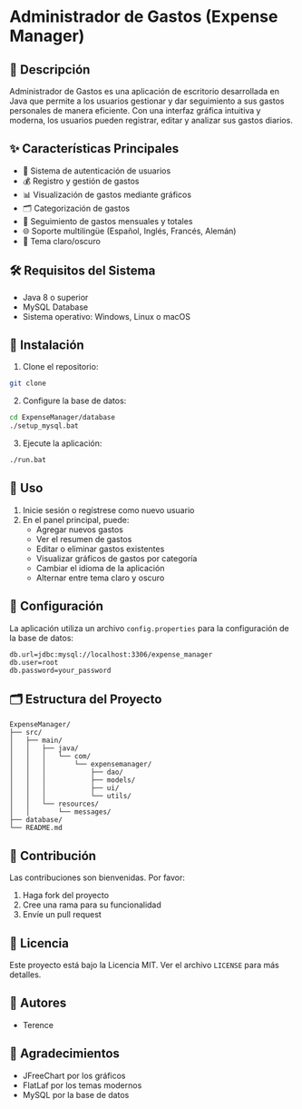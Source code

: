 # Administrador de Gastos (Expense Manager)

## 📝 Descripción
Administrador de Gastos es una aplicación de escritorio desarrollada en Java que permite a los usuarios gestionar y dar seguimiento a sus gastos personales de manera eficiente. Con una interfaz gráfica intuitiva y moderna, los usuarios pueden registrar, editar y analizar sus gastos diarios.

## ✨ Características Principales
- 👤 Sistema de autenticación de usuarios
- 💰 Registro y gestión de gastos
- 📊 Visualización de gastos mediante gráficos
- 🗂️ Categorización de gastos
- 📅 Seguimiento de gastos mensuales y totales
- 🌐 Soporte multilingüe (Español, Inglés, Francés, Alemán)
- 🎨 Tema claro/oscuro

## 🛠️ Requisitos del Sistema
- Java 8 o superior
- MySQL Database
- Sistema operativo: Windows, Linux o macOS

## 🚀 Instalación
1. Clone el repositorio:
```bash
git clone 
```

2. Configure la base de datos:
```bash
cd ExpenseManager/database
./setup_mysql.bat
```

3. Ejecute la aplicación:
```bash
./run.bat
```

## 📱 Uso
1. Inicie sesión o regístrese como nuevo usuario
2. En el panel principal, puede:
   - Agregar nuevos gastos
   - Ver el resumen de gastos
   - Editar o eliminar gastos existentes
   - Visualizar gráficos de gastos por categoría
   - Cambiar el idioma de la aplicación
   - Alternar entre tema claro y oscuro

## 🔧 Configuración
La aplicación utiliza un archivo `config.properties` para la configuración de la base de datos:
```properties
db.url=jdbc:mysql://localhost:3306/expense_manager
db.user=root
db.password=your_password
```

## 🗂️ Estructura del Proyecto
```
ExpenseManager/
├── src/
│   ├── main/
│   │   ├── java/
│   │   │   └── com/
│   │   │       └── expensemanager/
│   │   │           ├── dao/
│   │   │           ├── models/
│   │   │           ├── ui/
│   │   │           └── utils/
│   │   └── resources/
│   │       └── messages/
├── database/
└── README.md
```

## 🤝 Contribución
Las contribuciones son bienvenidas. Por favor:
1. Haga fork del proyecto
2. Cree una rama para su funcionalidad
3. Envíe un pull request

## 📄 Licencia
Este proyecto está bajo la Licencia MIT. Ver el archivo `LICENSE` para más detalles.

## 👥 Autores
- Terence

## 🙏 Agradecimientos
- JFreeChart por los gráficos
- FlatLaf por los temas modernos
- MySQL por la base de datos
